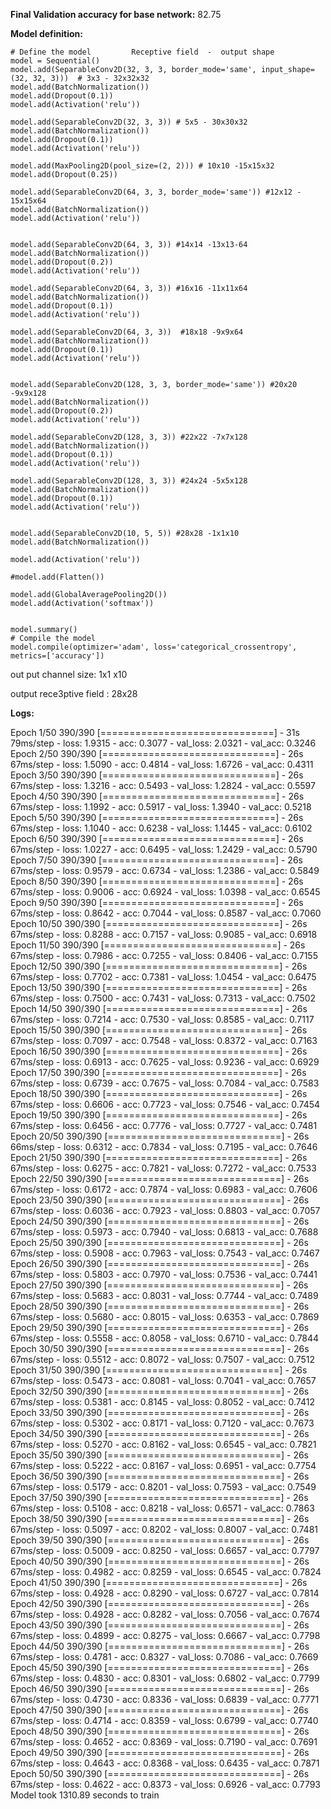 **Final Validation accuracy for base network:**
    82.75

**Model definition:**

    # Define the model         Receptive field  -  output shape
    model = Sequential()
    model.add(SeparableConv2D(32, 3, 3, border_mode='same', input_shape=(32, 32, 3)))  # 3x3 - 32x32x32
    model.add(BatchNormalization())
    model.add(Dropout(0.1))
    model.add(Activation('relu'))

    model.add(SeparableConv2D(32, 3, 3)) # 5x5 - 30x30x32
    model.add(BatchNormalization())
    model.add(Dropout(0.1))
    model.add(Activation('relu'))

    model.add(MaxPooling2D(pool_size=(2, 2))) # 10x10 -15x15x32
    model.add(Dropout(0.25))

    model.add(SeparableConv2D(64, 3, 3, border_mode='same')) #12x12 - 15x15x64
    model.add(BatchNormalization())
    model.add(Activation('relu'))


    model.add(SeparableConv2D(64, 3, 3)) #14x14 -13x13-64
    model.add(BatchNormalization())
    model.add(Dropout(0.2))
    model.add(Activation('relu'))

    model.add(SeparableConv2D(64, 3, 3)) #16x16 -11x11x64
    model.add(BatchNormalization())
    model.add(Dropout(0.1))
    model.add(Activation('relu'))

    model.add(SeparableConv2D(64, 3, 3))  #18x18 -9x9x64
    model.add(BatchNormalization())
    model.add(Dropout(0.1))
    model.add(Activation('relu'))


    model.add(SeparableConv2D(128, 3, 3, border_mode='same')) #20x20 -9x9x128
    model.add(BatchNormalization())
    model.add(Dropout(0.2))
    model.add(Activation('relu'))

    model.add(SeparableConv2D(128, 3, 3)) #22x22 -7x7x128
    model.add(BatchNormalization())
    model.add(Dropout(0.1))
    model.add(Activation('relu'))

    model.add(SeparableConv2D(128, 3, 3)) #24x24 -5x5x128
    model.add(BatchNormalization())
    model.add(Dropout(0.1))
    model.add(Activation('relu'))


    model.add(SeparableConv2D(10, 5, 5)) #28x28 -1x1x10
    model.add(BatchNormalization())

    model.add(Activation('relu'))

    #model.add(Flatten())

    model.add(GlobalAveragePooling2D())
    model.add(Activation('softmax'))


    model.summary()
    # Compile the model
    model.compile(optimizer='adam', loss='categorical_crossentropy', metrics=['accuracy'])


out put channel size:
1x1 x10

output rece3ptive field :
28x28

**Logs:**

Epoch 1/50
390/390 [==============================] - 31s 79ms/step - loss: 1.9315 - acc: 0.3077 - val_loss: 2.0321 - val_acc: 0.3246
Epoch 2/50
390/390 [==============================] - 26s 67ms/step - loss: 1.5090 - acc: 0.4814 - val_loss: 1.6726 - val_acc: 0.4311
Epoch 3/50
390/390 [==============================] - 26s 67ms/step - loss: 1.3216 - acc: 0.5493 - val_loss: 1.2824 - val_acc: 0.5597
Epoch 4/50
390/390 [==============================] - 26s 67ms/step - loss: 1.1992 - acc: 0.5917 - val_loss: 1.3940 - val_acc: 0.5218
Epoch 5/50
390/390 [==============================] - 26s 67ms/step - loss: 1.1040 - acc: 0.6238 - val_loss: 1.1445 - val_acc: 0.6102
Epoch 6/50
390/390 [==============================] - 26s 67ms/step - loss: 1.0227 - acc: 0.6495 - val_loss: 1.2429 - val_acc: 0.5790
Epoch 7/50
390/390 [==============================] - 26s 67ms/step - loss: 0.9579 - acc: 0.6734 - val_loss: 1.2386 - val_acc: 0.5849
Epoch 8/50
390/390 [==============================] - 26s 67ms/step - loss: 0.9006 - acc: 0.6924 - val_loss: 1.0398 - val_acc: 0.6545
Epoch 9/50
390/390 [==============================] - 26s 67ms/step - loss: 0.8642 - acc: 0.7044 - val_loss: 0.8587 - val_acc: 0.7060
Epoch 10/50
390/390 [==============================] - 26s 67ms/step - loss: 0.8288 - acc: 0.7157 - val_loss: 0.9085 - val_acc: 0.6918
Epoch 11/50
390/390 [==============================] - 26s 67ms/step - loss: 0.7986 - acc: 0.7255 - val_loss: 0.8406 - val_acc: 0.7155
Epoch 12/50
390/390 [==============================] - 26s 67ms/step - loss: 0.7702 - acc: 0.7381 - val_loss: 1.0454 - val_acc: 0.6475
Epoch 13/50
390/390 [==============================] - 26s 67ms/step - loss: 0.7500 - acc: 0.7431 - val_loss: 0.7313 - val_acc: 0.7502
Epoch 14/50
390/390 [==============================] - 26s 67ms/step - loss: 0.7214 - acc: 0.7530 - val_loss: 0.8585 - val_acc: 0.7117
Epoch 15/50
390/390 [==============================] - 26s 67ms/step - loss: 0.7097 - acc: 0.7548 - val_loss: 0.8372 - val_acc: 0.7163
Epoch 16/50
390/390 [==============================] - 26s 67ms/step - loss: 0.6913 - acc: 0.7625 - val_loss: 0.9236 - val_acc: 0.6929
Epoch 17/50
390/390 [==============================] - 26s 67ms/step - loss: 0.6739 - acc: 0.7675 - val_loss: 0.7084 - val_acc: 0.7583
Epoch 18/50
390/390 [==============================] - 26s 67ms/step - loss: 0.6606 - acc: 0.7723 - val_loss: 0.7546 - val_acc: 0.7454
Epoch 19/50
390/390 [==============================] - 26s 67ms/step - loss: 0.6456 - acc: 0.7776 - val_loss: 0.7727 - val_acc: 0.7481
Epoch 20/50
390/390 [==============================] - 26s 66ms/step - loss: 0.6312 - acc: 0.7834 - val_loss: 0.7195 - val_acc: 0.7646
Epoch 21/50
390/390 [==============================] - 26s 67ms/step - loss: 0.6275 - acc: 0.7821 - val_loss: 0.7272 - val_acc: 0.7533
Epoch 22/50
390/390 [==============================] - 26s 67ms/step - loss: 0.6172 - acc: 0.7874 - val_loss: 0.6983 - val_acc: 0.7606
Epoch 23/50
390/390 [==============================] - 26s 67ms/step - loss: 0.6036 - acc: 0.7923 - val_loss: 0.8803 - val_acc: 0.7057
Epoch 24/50
390/390 [==============================] - 26s 67ms/step - loss: 0.5973 - acc: 0.7940 - val_loss: 0.6813 - val_acc: 0.7688
Epoch 25/50
390/390 [==============================] - 26s 67ms/step - loss: 0.5908 - acc: 0.7963 - val_loss: 0.7543 - val_acc: 0.7467
Epoch 26/50
390/390 [==============================] - 26s 67ms/step - loss: 0.5803 - acc: 0.7970 - val_loss: 0.7536 - val_acc: 0.7441
Epoch 27/50
390/390 [==============================] - 26s 67ms/step - loss: 0.5683 - acc: 0.8031 - val_loss: 0.7744 - val_acc: 0.7489
Epoch 28/50
390/390 [==============================] - 26s 67ms/step - loss: 0.5680 - acc: 0.8015 - val_loss: 0.6353 - val_acc: 0.7869
Epoch 29/50
390/390 [==============================] - 26s 67ms/step - loss: 0.5558 - acc: 0.8058 - val_loss: 0.6710 - val_acc: 0.7844
Epoch 30/50
390/390 [==============================] - 26s 67ms/step - loss: 0.5512 - acc: 0.8072 - val_loss: 0.7507 - val_acc: 0.7512
Epoch 31/50
390/390 [==============================] - 26s 67ms/step - loss: 0.5473 - acc: 0.8081 - val_loss: 0.7041 - val_acc: 0.7657
Epoch 32/50
390/390 [==============================] - 26s 67ms/step - loss: 0.5381 - acc: 0.8145 - val_loss: 0.8052 - val_acc: 0.7412
Epoch 33/50
390/390 [==============================] - 26s 67ms/step - loss: 0.5302 - acc: 0.8171 - val_loss: 0.7120 - val_acc: 0.7673
Epoch 34/50
390/390 [==============================] - 26s 67ms/step - loss: 0.5270 - acc: 0.8162 - val_loss: 0.6545 - val_acc: 0.7821
Epoch 35/50
390/390 [==============================] - 26s 67ms/step - loss: 0.5222 - acc: 0.8167 - val_loss: 0.6951 - val_acc: 0.7754
Epoch 36/50
390/390 [==============================] - 26s 67ms/step - loss: 0.5179 - acc: 0.8201 - val_loss: 0.7593 - val_acc: 0.7549
Epoch 37/50
390/390 [==============================] - 26s 67ms/step - loss: 0.5108 - acc: 0.8218 - val_loss: 0.6571 - val_acc: 0.7863
Epoch 38/50
390/390 [==============================] - 26s 67ms/step - loss: 0.5097 - acc: 0.8202 - val_loss: 0.8007 - val_acc: 0.7481
Epoch 39/50
390/390 [==============================] - 26s 67ms/step - loss: 0.5009 - acc: 0.8250 - val_loss: 0.6657 - val_acc: 0.7797
Epoch 40/50
390/390 [==============================] - 26s 67ms/step - loss: 0.4982 - acc: 0.8259 - val_loss: 0.6545 - val_acc: 0.7824
Epoch 41/50
390/390 [==============================] - 26s 67ms/step - loss: 0.4928 - acc: 0.8290 - val_loss: 0.6727 - val_acc: 0.7814
Epoch 42/50
390/390 [==============================] - 26s 67ms/step - loss: 0.4928 - acc: 0.8282 - val_loss: 0.7056 - val_acc: 0.7674
Epoch 43/50
390/390 [==============================] - 26s 67ms/step - loss: 0.4899 - acc: 0.8275 - val_loss: 0.6667 - val_acc: 0.7798
Epoch 44/50
390/390 [==============================] - 26s 67ms/step - loss: 0.4781 - acc: 0.8327 - val_loss: 0.7086 - val_acc: 0.7669
Epoch 45/50
390/390 [==============================] - 26s 67ms/step - loss: 0.4830 - acc: 0.8301 - val_loss: 0.6802 - val_acc: 0.7799
Epoch 46/50
390/390 [==============================] - 26s 67ms/step - loss: 0.4730 - acc: 0.8336 - val_loss: 0.6839 - val_acc: 0.7771
Epoch 47/50
390/390 [==============================] - 26s 67ms/step - loss: 0.4714 - acc: 0.8359 - val_loss: 0.6799 - val_acc: 0.7740
Epoch 48/50
390/390 [==============================] - 26s 67ms/step - loss: 0.4652 - acc: 0.8369 - val_loss: 0.7190 - val_acc: 0.7691
Epoch 49/50
390/390 [==============================] - 26s 67ms/step - loss: 0.4643 - acc: 0.8368 - val_loss: 0.6435 - val_acc: 0.7871
Epoch 50/50
390/390 [==============================] - 26s 67ms/step - loss: 0.4622 - acc: 0.8373 - val_loss: 0.6926 - val_acc: 0.7793
Model took 1310.89 seconds to train



























